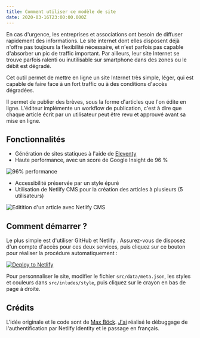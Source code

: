 ```yaml
---
title: Comment utiliser ce modèle de site
date: 2020-03-16T23:00:00.000Z
---
```

En cas d'urgence, les entreprises et associations ont besoin de diffuser rapidement des informations. Le site internet dont elles disposent déjà n'offre pas toujours la flexibilité nécessaire, et n'est parfois pas capable d'absorber un pic de traffic important. Par ailleurs, leur site Internet se trouve parfois ralenti ou inutilisable sur smartphone dans des zones ou le débit est dégradé.

Cet outil permet de mettre en ligne un site Internet très simple, léger, qui est capable de faire face à un fort traffic ou à des conditions d'accès dégradées.

Il permet de publier des brèves, sous la forme d'articles que l'on édite en ligne. L'éditeur implémente un workflow de publication, c'est à dire que chaque article écrit par un utilisateur peut être revu et approuvé avant sa mise en ligne.

## Fonctionnalités

* Génération de sites statiques à l'aide de [Eleventy](https://11ty.dev)
* Haute performance, avec un score de Google Insight de 96 %

![96% performance](/static/images/uploads/score-lighthouse.png "Scores audit LightHouse")

* Accessibilité préservée par un style épuré
* Utilisation de Netlify CMS pour la création des articles à plusieurs (5 utilisateurs) 

![Editition d'un article avec Netlify CMS](/static/images/uploads/edition-articles.png "Editition d'un article avec Netlify CMS")


## Comment démarrer ?

Le plus simple est d'utiliser GitHub et Netlify . Assurez-vous de disposez d'un compte d'accès pour ces deux services, puis cliquez sur ce bouton pour réaliser la procédure automatiquement :  

[![Deploy to Netlify](https://www.netlify.com/img/deploy/button.svg)](https://app.netlify.com/start/deploy?repository=https://github.com/Herve07h22/emergency-site) 

Pour personnaliser le site, modifier le fichier `src/data/meta.json`, les styles et couleurs dans `src/inludes/style`, puis cliquez sur le crayon en bas de page à droite.

## Crédits

L'idée originale et le code sont de [Max Böck](https://mxb.dev/blog/emergency-website-kit/). [J'ai](https://camilab.co) réalisé le débuggage de l'authentification par Netlify Identity et le passage en français.


